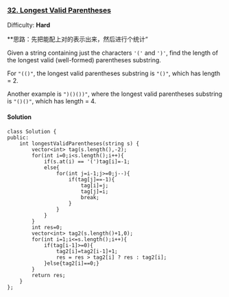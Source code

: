 ### [32\. Longest Valid Parentheses](https://leetcode.com/problems/longest-valid-parentheses/description/)

Difficulty: **Hard**

**思路：先把能配上对的表示出来，然后进行个统计“

Given a string containing just the characters `'('` and `')'`, find the length of the longest valid (well-formed) parentheses substring.

For `"(()"`, the longest valid parentheses substring is `"()"`, which has length = 2.

Another example is `")()())"`, where the longest valid parentheses substring is `"()()"`, which has length = 4.



#### Solution
```
class Solution {
public:
    int longestValidParentheses(string s) {
        vector<int> tag(s.length(),-2);
        for(int i=0;i<s.length();i++){
            if(s.at(i) == '(')tag[i]=-1;
            else{
                for(int j=i-1;j>=0;j--){
                    if(tag[j]==-1){
                        tag[i]=j;
                        tag[j]=i;
                        break;
                    }
                }
            }
        }
        int res=0;
        vector<int> tag2(s.length()+1,0);
        for(int i=1;i<=s.length();i++){
            if(tag[i-1]>=0){
                tag2[i]=tag2[i-1]+1;
                res = res > tag2[i] ? res : tag2[i];
            }else{tag2[i]==0;}
        }
        return res;
    }
};
```
